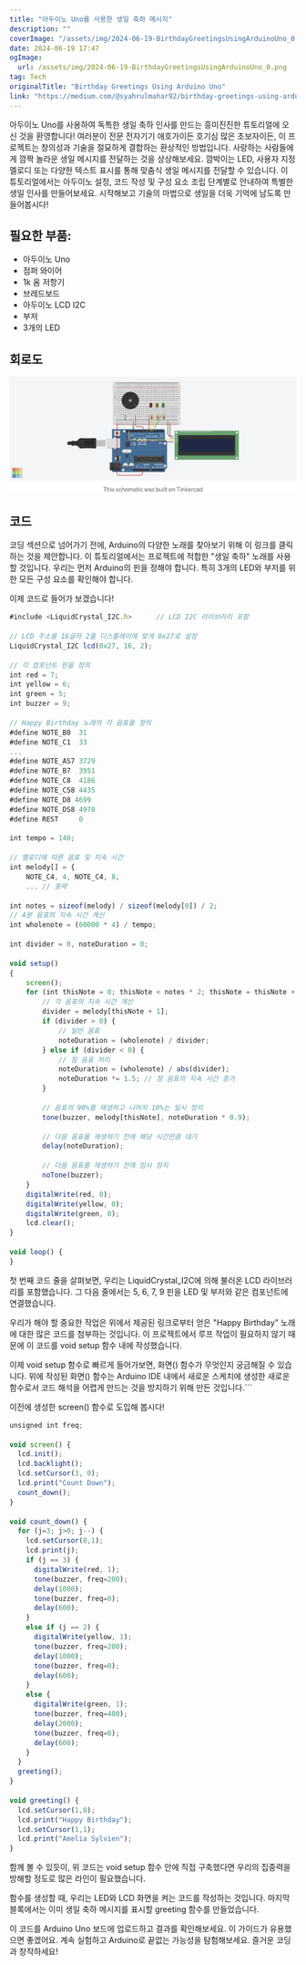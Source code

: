 ```yaml
---
title: "아두이노 Uno를 사용한 생일 축하 메시지"
description: ""
coverImage: "/assets/img/2024-06-19-BirthdayGreetingsUsingArduinoUno_0.png"
date: 2024-06-19 17:47
ogImage: 
  url: /assets/img/2024-06-19-BirthdayGreetingsUsingArduinoUno_0.png
tag: Tech
originalTitle: "Birthday Greetings Using Arduino Uno"
link: "https://medium.com/@syahrulmahar92/birthday-greetings-using-arduino-uno-d818a48b8099"
---
```



아두이노 Uno를 사용하여 독특한 생일 축하 인사를 만드는 흥미진진한 튜토리얼에 오신 것을 환영합니다! 여러분이 전문 전자기기 애호가이든 호기심 많은 초보자이든, 이 프로젝트는 창의성과 기술을 절묘하게 결합하는 환상적인 방법입니다. 사랑하는 사람들에게 깜짝 놀라운 생일 메시지를 전달하는 것을 상상해보세요. 깜박이는 LED, 사용자 지정 멜로디 또는 다양한 텍스트 표시를 통해 맞춤식 생일 메시지를 전달할 수 있습니다. 이 튜토리얼에서는 아두이노 설정, 코드 작성 및 구성 요소 조립 단계별로 안내하여 특별한 생일 인사를 만들어보세요. 시작해보고 기술의 마법으로 생일을 더욱 기억에 남도록 만들어봅시다!

## 필요한 부품:

- 아두이노 Uno
- 점퍼 와이어
- 1k 옴 저항기
- 브레드보드
- 아두이노 LCD I2C
- 부저
- 3개의 LED

## 회로도

<div class="content-ad"></div>

<img src="/assets/img/2024-06-19-BirthdayGreetingsUsingArduinoUno_0.png" />

## 코드

코딩 섹션으로 넘어가기 전에, Arduino의 다양한 노래를 찾아보기 위해 이 링크를 클릭하는 것을 제안합니다. 이 튜토리얼에서는 프로젝트에 적합한 "생일 축하" 노래를 사용할 것입니다.
우리는 먼저 Arduino의 핀을 정해야 합니다. 특히 3개의 LED와 부저를 위한 모든 구성 요소를 확인해야 합니다.

이제 코드로 들어가 보겠습니다!

<div class="content-ad"></div>

```js
#include <LiquidCrystal_I2C.h>      // LCD I2C 라이브러리 포함

// LCD 주소를 16글자 2줄 디스플레이에 맞게 0x27로 설정
LiquidCrystal_I2C lcd(0x27, 16, 2);

// 각 컴포넌트 핀을 정의
int red = 7;
int yellow = 6;
int green = 5;
int buzzer = 9;

// Happy Birthday 노래의 각 음표를 정의
#define NOTE_B0  31
#define NOTE_C1  33
...
#define NOTE_AS7 3729
#define NOTE_B7  3951
#define NOTE_C8  4186
#define NOTE_CS8 4435
#define NOTE_D8 4699
#define NOTE_DS8 4978
#define REST     0

int tempo = 140;

// 멜로디에 따른 음표 및 지속 시간
int melody[] = {
    NOTE_C4, 4, NOTE_C4, 8,
    ... // 중략

int notes = sizeof(melody) / sizeof(melody[0]) / 2;
// 4분 음표의 지속 시간 계산
int wholenote = (60000 * 4) / tempo;

int divider = 0, noteDuration = 0;

void setup()
{
    screen();
    for (int thisNote = 0; thisNote < notes * 2; thisNote = thisNote + 2) {
        // 각 음표의 지속 시간 계산
        divider = melody[thisNote + 1];
        if (divider > 0) {
            // 일반 음표
            noteDuration = (wholenote) / divider;
        } else if (divider < 0) {
            // 점 음표 처리
            noteDuration = (wholenote) / abs(divider);
            noteDuration *= 1.5; // 점 음표의 지속 시간 증가
        }

        // 음표의 90%를 재생하고 나머지 10%는 일시 정지
        tone(buzzer, melody[thisNote], noteDuration * 0.9);

        // 다음 음표를 재생하기 전에 해당 시간만큼 대기
        delay(noteDuration);

        // 다음 음표를 재생하기 전에 임시 정지
        noTone(buzzer);
    }
    digitalWrite(red, 0);
    digitalWrite(yellow, 0);
    digitalWrite(green, 0);
    lcd.clear();
}

void loop() {
}
```

첫 번째 코드 줄을 살펴보면, 우리는 LiquidCrystal_I2C에 의해 불러온 LCD 라이브러리를 포함했습니다. 그 다음 줄에서는 5, 6, 7, 9 핀을 LED 및 부저와 같은 컴포넌트에 연결했습니다.

우리가 해야 할 중요한 작업은 위에서 제공된 링크로부터 얻은 "Happy Birthday" 노래에 대한 많은 코드를 첨부하는 것입니다. 이 프로젝트에서 루프 작업이 필요하지 않기 때문에 이 코드를 void setup 함수 내에 작성했습니다.

이제 void setup 함수로 빠르게 들어가보면, 화면() 함수가 무엇인지 궁금해질 수 있습니다. 위에 작성된 화면() 함수는 Arduino IDE 내에서 새로운 스케치에 생성한 새로운 함수로서 코드 해석을 어렵게 만드는 것을 방지하기 위해 만든 것입니다.```

<div class="content-ad"></div>

이전에 생성한 screen() 함수로 도입해 봅시다!

```js
unsigned int freq;

void screen() {
  lcd.init();
  lcd.backlight();
  lcd.setCursor(3, 0);
  lcd.print("Count Down");
  count_down();
}

void count_down() {
  for (j=3; j>0; j--) {
    lcd.setCursor(8,1);
    lcd.print(j);
    if (j == 3) {
      digitalWrite(red, 1);
      tone(buzzer, freq=200);
      delay(1000);
      tone(buzzer, freq=0);
      delay(600);
    }
    else if (j == 2) {
      digitalWrite(yellow, 1);
      tone(buzzer, freq=200);
      delay(1000);
      tone(buzzer, freq=0);
      delay(600);
    }
    else {
      digitalWrite(green, 1);
      tone(buzzer, freq=400);
      delay(2000);
      tone(buzzer, freq=0);
      delay(600);
    }
  }
  greeting();
}

void greeting() {
  lcd.setCursor(1,0);
  lcd.print("Happy Birthday");
  lcd.setCursor(1,1);
  lcd.print("Amelia Sylvien");
}
```

함께 볼 수 있듯이, 위 코드는 void setup 함수 안에 직접 구축했다면 우리의 집중력을 방해할 정도로 많은 라인이 필요했습니다.

함수를 생성할 때, 우리는 LED와 LCD 화면을 켜는 코드를 작성하는 것입니다. 마지막 블록에서는 이미 생일 축하 메시지를 표시할 greeting 함수를 만들었습니다.

<div class="content-ad"></div>

이 코드를 Arduino Uno 보드에 업로드하고 결과를 확인해보세요.
이 가이드가 유용했으면 좋겠어요. 계속 실험하고 Arduino로 끝없는 가능성을 탐험해보세요. 즐거운 코딩과 창작하세요!